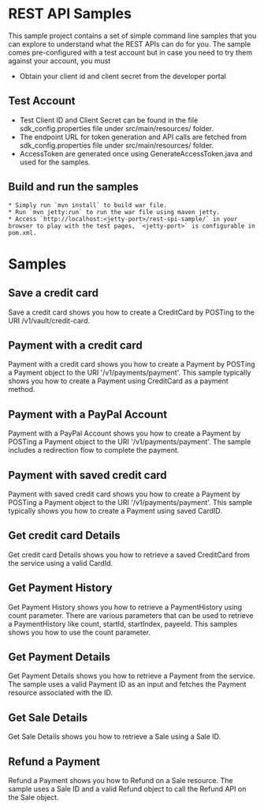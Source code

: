 REST API Samples
===================


This sample project contains a set of simple command line samples that you can explore to understand what the REST APIs can do for you.
The sample comes pre-configured with a test account but in case you need to try them against your account, you must
   
   * Obtain your client id and client secret from the developer portal

Test Account
------------

   * Test Client ID and Client Secret can be found in the file sdk_config.properties file under src/main/resources/ folder.
   * The endpoint URL for token generation and API calls are fetched from sdk_config.properties file under src/main/resources/ folder.
   * AccessToken are generated once using GenerateAccessToken.java and used for the samples.
   
Build and run the samples
--------------------------
	* Simply run `mvn install` to build war file.
	* Run `mvn jetty:run` to run the war file using maven jetty.
	* Access `http://localhost:<jetty-port>/rest-spi-sample/` in your browser to play with the test pages, `<jetty-port>` is configurable in pom.xml.

Samples
========

Save a credit card
----------------------

Save a credit card shows you how to create a CreditCard by POSTing to the URI /v1/vault/credit-card.

Payment with a credit card
--------------------------

Payment with a credit card shows you how to create a Payment by POSTing a Payment object to the URI '/v1/payments/payment'. This sample typically shows you how to create a Payment using CreditCard as a payment method.

Payment with a PayPal Account
-----------------------------

Payment with a PayPal Account shows you how to create a Payment by POSTing a Payment object to the URI '/v1/payments/payment'. The sample includes a redirection flow to complete the payment.

Payment with saved credit card
------------------------------

Payment with saved credit card shows you how to create a Payment by POSTing a Payment object to the URI '/v1/payments/payment'. This sample typically shows you how to create a Payment using saved CardID.

Get credit card Details
-----------------------

Get credit card Details shows you how to retrieve a saved CreditCard from the service using a valid CardId.

Get Payment History
-------------------

Get Payment History shows you how to retrieve a PaymentHistory using count parameter. There are various parameters that can be used to retrieve a PaymentHistory like count, startId, startIndex, payeeId. This samples shows you how to use the count parameter.

Get Payment Details
-------------------

Get Payment Details shows you how to retrieve a Payment from the service. The sample uses a valid Payment ID as an input and fetches the Payment resource associated with the ID.

Get Sale Details
----------------

Get Sale Details shows you how to retrieve a Sale using a Sale ID.

Refund a Payment
----------------

Refund a Payment shows you how to Refund on a Sale resource. The sample uses a Sale ID and a valid Refund object to call the Refund API on the Sale object.
